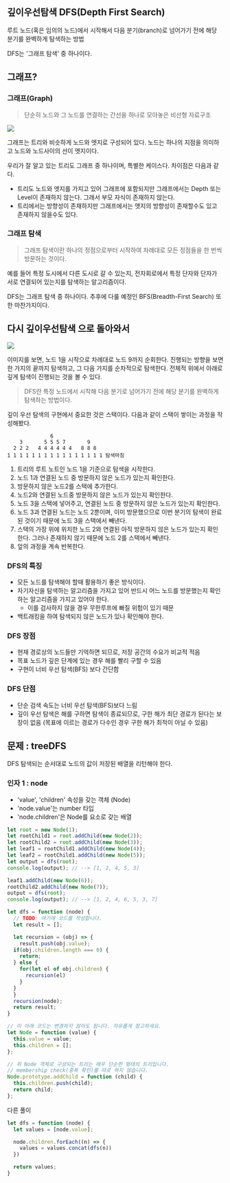## 깊이우선탐색 DFS(Depth First Search)
루트 노드(혹은 임의의 노드)에서 시작해서 다음 분기(branch)로 넘어가기 전에 해당 분기를 완벽하게 탐색하는 방법

DFS는 '그래프 탐색' 중 하나이다.
## 그래프?
### 그래프(Graph)
>단순히 노드와 그 노드를 연결하는 간선을 하나로 모아놓은 비선형 자료구조

![](https://velog.velcdn.com/images/mmmdo21/post/c156a4d2-1deb-48db-aff8-9e3918ced927/image.png)

그래프는 트리와 비슷하게 노드와 엣지로 구성되어 있다.
노드는 하나의 지점을 의미하고 노드와 노드사이의 선이 엣지이다.

우리가 잘 알고 있는 트리도 그래프 중 하나이며, 특별한 케이스다. 차이점은 다음과 같다.
- 트리도 노드와 엣지를 가지고 있어 그래프에 포함되지만 그래프에서는 Depth 또는 Level이 존재하지 않는다. 그래서 부모 자식이 존재하지 않는다. 
- 트리에서는 방향성이 존재하지만 그래프에서는 엣지의 방향성이 존재할수도 있고 존재하지 않을수도 있다.

### 그래프 탐색
>그래프 탐색이란 하나의 정점으로부터 시작하여 차례대로 모든 정점들을 한 번씩 방문하는 것이다. 

예를 들어 특정 도시에서 다른 도시로 갈 수 있는지, 전자회로에서 특정 단자와 단자가 서로 연결되어 있는지를 탐색하는 알고리즘이다.

DFS는 그래프 탐색 중 하나이다. 추후에 다룰 예정인 BFS(Breadth-First Search) 또한 마찬가지이다. 

## 다시 깊이우선탐색 으로 돌아와서
![](https://velog.velcdn.com/images/mmmdo21/post/281432c9-15fa-43c7-b8a6-546c24ce1a5f/image.png)

이미지를 보면, 노드 1을 시작으로 차례대로 노드 9까지 순회한다. 진행되는 방향을 보면 한 가지의 끝까지 탐색하고, 그 다음 가지를 순차적으로 탐색한다. 전체적 위에서 아래로 깊게 탐색이 진행되는 것을 볼 수 있다.

>DFS란 특정 노드에서 시작해 다음 분기로 넘어가기 전에 해당 분기를 완벽하게 탐색하는 방법이다.

깊이 우선 탐색의 구현에서 중요한 것은 스택이다.
다음과 같이 스택이 쌓이는 과정을 작성해봤다.

```
              6  
    3       5 5 5 7       9
  2 2 2   4 4 4 4 4 4   8 8 8
1 1 1 1 1 1 1 1 1 1 1 1 1 1 1 1 탐색마침
```
1. 트리의 루트 노트인 노드 1을 기준으로 탐색을 시작한다.
2. 노드 1과 연결된 노드 중 방문하지 않은 노드가 있는지 확인한다.
3. 방문하지 않은 노드2를 스택에 추가한다.
4. 노드2와 연결된 노드중 방문하지 않은 노드가 있는지 확인한다.
5. 노드 3을 스택에 넣어주고, 연결된 노드 중 방문하지 않은 노드가 있는지 확인한다.
6. 노드 3과 연결된 노드는 노드 2뿐이며, 이미 방문했으므로 이번 분기의 탐색이 완료된 것이기 때문에 노드 3을 스택에서 빼낸다.
7. 스택의 가장 위에 위치한 노드 2와 연결된 아직 방문하지 않은 노드가 있는지 확인한다. 그러나 존재하지 않기 때문에 노드 2를 스택에서 빼낸다.
8. 앞의 과정을 계속 반복한다. 

### DFS의 특징
- 모든 노드를 탐색해야 할때 활용하기 좋은 방식이다.
- 자기자신을 탐색하는 알고리즘을 가지고 있어 반드시 어느 노드를 방문했는지 확인하는 알고리즘을 가지고 있어야 한다.
  - 이를 검사하지 않을 경우 무한루프에 빠질 위험이 있기 때문
- 백트래킹을 하여 탐색되지 않은 노드가 있나 확인해야 한다.

### DFS 장점
- 현재 경로상의 노드들만 기억하면 되므로, 저장 공간의 수요가 비교적 적음
- 목표 노드가 깊은 단계에 있는 경우 해를 빨리 구할 수 있음
- 구현이 너비 우선 탐색(BFS) 보다 간단함
### DFS 단점
- 단순 검색 속도는 너비 우선 탐색(BFS)보다 느림
- 깊이 우선 탐색은 해를 구하면 탐색이 종료되므로, 구한 해가 최단 경로가 된다는 보장이 없음
(목표에 이르는 경로가 다수인 경우 구한 해가 최적이 아닐 수 있음)

## 문제 : treeDFS
DFS 탐색되는 순서대로 노드의 값이 저장된 배열을 리턴해야 한다.

### 인자 1 : node
- 'value', 'children' 속성을 갖는 객체 (Node)
- 'node.value'는 number 타입
- 'node.children'은 Node를 요소로 갖는 배열

```javascript
let root = new Node(1);
let rootChild1 = root.addChild(new Node(2));
let rootChild2 = root.addChild(new Node(3));
let leaf1 = rootChild1.addChild(new Node(4));
let leaf2 = rootChild1.addChild(new Node(5));
let output = dfs(root);
console.log(output); // --> [1, 2, 4, 5, 3]

leaf1.addChild(new Node(6));
rootChild2.addChild(new Node(7));
output = dfs(root);
console.log(output); // --> [1, 2, 4, 6, 5, 3, 7]
```

```javascript
let dfs = function (node) {
  // TODO: 여기에 코드를 작성합니다.
  let result = [];

  let recursion = (obj) => {
    result.push(obj.value);
  if(obj.children.length === 0) {
    return;
  } else {
    for(let el of obj.children) {
      recursion(el)
    }
  }
  }
  recursion(node);
  return result;
}

// 이 아래 코드는 변경하지 않아도 됩니다. 자유롭게 참고하세요.
let Node = function (value) {
  this.value = value;
  this.children = [];
};

// 위 Node 객체로 구성되는 트리는 매우 단순한 형태의 트리입니다.
// membership check(중복 확인)를 따로 하지 않습니다.
Node.prototype.addChild = function (child) {
  this.children.push(child);
  return child;
};
```
다른 풀이
```javascript
let dfs = function (node) {
  let values = [node.value];

  node.children.forEach((n) => {
    values = values.concat(dfs(n))
  })

  return values;
}
```